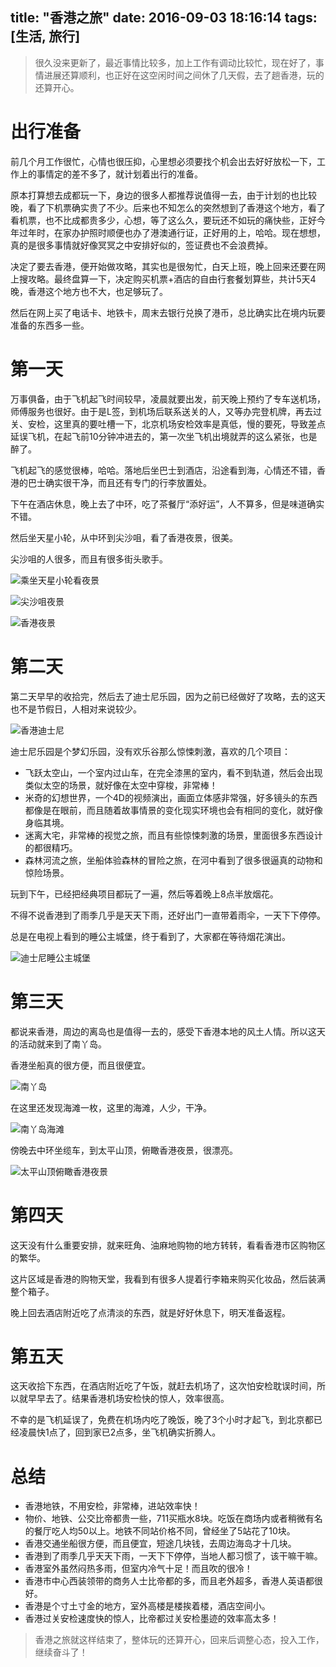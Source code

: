 title: "香港之旅"
date: 2016-09-03 18:16:14
tags: [生活, 旅行]
---

> 很久没来更新了，最近事情比较多，加上工作有调动比较忙，现在好了，事情进展还算顺利，也正好在这空闲时间之间休了几天假，去了趟香港，玩的还算开心。

# 出行准备

前几个月工作很忙，心情也很压抑，心里想必须要找个机会出去好好放松一下，工作上的事情定的差不多了，就计划着出行的准备。

原本打算想去成都玩一下，身边的很多人都推荐说值得一去，由于计划的也比较晚，看了下机票确实贵了不少。后来也不知怎么的突然想到了香港这个地方，看了看机票，也不比成都贵多少，心想，等了这么久，要玩还不如玩的痛快些，正好今年过年时，在家办护照时顺便也办了港澳通行证，正好用的上，哈哈。现在想想，真的是很多事情就好像冥冥之中安排好似的，签证费也不会浪费掉。

决定了要去香港，便开始做攻略，其实也是很匆忙，白天上班，晚上回来还要在网上搜攻略。最终盘算一下，决定购买机票+酒店的自由行套餐划算些，共计5天4晚，香港这个地方也不大，也足够玩了。

然后在网上买了电话卡、地铁卡，周末去银行兑换了港币，总比确实比在境内玩要准备的东西多一些。

# 第一天

万事俱备，由于飞机起飞时间较早，凌晨就要出发，前天晚上预约了专车送机场，师傅服务也很好。由于是L签，到机场后联系送关的人，又等办完登机牌，再去过关、安检，这里真的要吐槽一下，北京机场安检效率是真低，慢的要死，导致差点延误飞机，在起飞前10分钟冲进去的，第一次坐飞机出境就弄的这么紧张，也是醉了。

飞机起飞的感觉很棒，哈哈。落地后坐巴士到酒店，沿途看到海，心情还不错，香港的巴士确实很干净，而且还有专门的行李放置处。

下午在酒店休息，晚上去了中环，吃了茶餐厅“添好运”，人不算多，但是味道确实不错。

然后坐天星小轮，从中环到尖沙咀，看了香港夜景，很美。

尖沙咀的人很多，而且有很多街头歌手。

![乘坐天星小轮看夜景](https://kaito-blog-1253469779.cos.ap-beijing.myqcloud.com/HK-TX.JPG)

![尖沙咀夜景](https://kaito-blog-1253469779.cos.ap-beijing.myqcloud.com/HK-Tsim.JPG)

![香港夜景](https://kaito-blog-1253469779.cos.ap-beijing.myqcloud.com/HK-night-view.JPG)

# 第二天

第二天早早的收拾完，然后去了迪士尼乐园，因为之前已经做好了攻略，去的这天也不是节假日，人相对来说较少。

![香港迪士尼](https://kaito-blog-1253469779.cos.ap-beijing.myqcloud.com/HK-Disney.JPG)

迪士尼乐园是个梦幻乐园，没有欢乐谷那么惊悚刺激，喜欢的几个项目：

- 飞跃太空山，一个室内过山车，在完全漆黑的室内，看不到轨道，然后会出现类似太空的场景，就好像在太空中穿梭，非常棒！
- 米奇的幻想世界，一个4D的视频演出，画面立体感非常强，好多镜头的东西都像是在眼前，而且随着故事情景的变化现实环境也会有相同的变化，就好像身临其境。
- 迷离大宅，非常棒的视觉之旅，而且有些惊悚刺激的场景，里面很多东西设计的都很精巧。
- 森林河流之旅，坐船体验森林的冒险之旅，在河中看到了很多很逼真的动物和惊险场景。

玩到下午，已经把经典项目都玩了一遍，然后等着晚上8点半放烟花。

不得不说香港到了雨季几乎是天天下雨，还好出门一直带着雨伞，一天下下停停。

总是在电视上看到的睡公主城堡，终于看到了，大家都在等待烟花演出。

![迪士尼睡公主城堡](https://kaito-blog-1253469779.cos.ap-beijing.myqcloud.com/HK-Disney-tower.JPG)

<!-- more -->

# 第三天

都说来香港，周边的离岛也是值得一去的，感受下香港本地的风土人情。所以这天的活动就来到了南丫岛。

香港坐船真的很方便，而且很便宜。

![南丫岛](https://kaito-blog-1253469779.cos.ap-beijing.myqcloud.com/HK-NYD.JPG)

在这里还发现海滩一枚，这里的海滩，人少，干净。

![南丫岛海滩](https://kaito-blog-1253469779.cos.ap-beijing.myqcloud.com/HK-NYD-beach.JPG)

傍晚去中环坐缆车，到太平山顶，俯瞰香港夜景，很漂亮。

![太平山顶俯瞰香港夜景](https://kaito-blog-1253469779.cos.ap-beijing.myqcloud.com/HK-TPS.JPG)

# 第四天

这天没有什么重要安排，就来旺角、油麻地购物的地方转转，看看香港市区购物区的繁华。

这片区域是香港的购物天堂，我看到有很多人提着行李箱来购买化妆品，然后装满整个箱子。

晚上回去酒店附近吃了点清淡的东西，就是好好休息下，明天准备返程。

# 第五天

这天收拾下东西，在酒店附近吃了午饭，就赶去机场了，这次怕安检耽误时间，所以就早早去了。结果香港机场安检快的惊人，效率很高。

不幸的是飞机延误了，免费在机场内吃了晚饭，晚了3个小时才起飞，到北京都已经凌晨快1点了，回到家已2点多，坐飞机确实折腾人。

# 总结

- 香港地铁，不用安检，非常棒，进站效率快！
- 物价、地铁、公交比帝都贵一些，711买瓶水8块。吃饭在商场内或者稍微有名的餐厅吃人均50以上。地铁不同站价格不同，曾经坐了5站花了10块。
- 香港交通坐船很方便，而且便宜，短途几块钱，去周边海岛才十几块。
- 香港到了雨季几乎天天下雨，一天下下停停，当地人都习惯了，该干嘛干嘛。
- 香港室外虽然闷热多雨，但室内冷气十足！而且吹的很冷！
- 香港市中心西装领带的商务人士比帝都的多，而且老外超多，香港人英语都很好。
- 香港是个寸土寸金的地方，室外高楼是楼挨着楼，酒店空间小。
- 香港过关安检速度快的惊人，比帝都过关安检墨迹的效率高太多！

> 香港之旅就这样结束了，整体玩的还算开心，回来后调整心态，投入工作，继续奋斗了！

